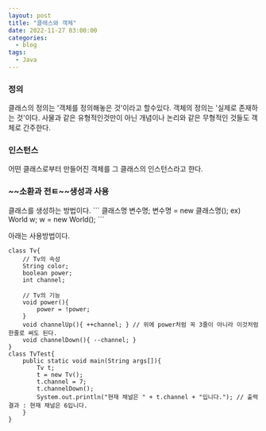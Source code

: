 ```yaml
---
layout: post
title: "클래스와 객체"
date: 2022-11-27 03:00:00
categories:
  - blog
tags:
  - Java
---
```


<h3>정의</h3>
클래스의 정의는 '객체를 정의해놓은 것'이라고 할수있다.  
객체의 정의는 '실제로 존재하는 것'이다. 사물과 같은 유형적인것만이 아닌 개념이나 논리와 같은 무형적인 것들도 객체로 간주한다.  
  
<h3>인스턴스</h3>
어떤 클래스로부터 만들어진 객체를 그 클래스의 인스턴스라고 한다.

<h3>~~소환과 전ㅌ~~생성과 사용</h3>
클래스를 생성하는 방법이다.
```
클래스명 변수명;
변수명 = new 클래스명();
ex)
World w;
w = new World();
```

아래는 사용방법이다.

```
class Tv{
    // Tv의 속성
    String color;
    boolean power;
    int channel;

    // Tv의 기능
    void power(){
        power = !power;
    }
    void channelUp(){ ++channel; } // 위에 power처럼 꼭 3줄이 아니라 이것처럼 한줄로 써도 된다.
    void channelDown(){ --channel; }
}
class TvTest{
    public static void main(String args[]){
        Tv t;
        t = new Tv();
        t.channel = 7;
        t.channelDown();
        System.out.println("현재 채널은 " + t.channel + "입니다."); // 출력 결과 : 현재 채널은 6입니다.
    }
}
```
